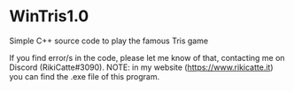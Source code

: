# WinTris1.0
Simple C++ source code to play the famous Tris game

If you find error/s in the code, please let me know of that, contacting me on Discord (RikiCatte#3090). NOTE: in my website (https://www.rikicatte.it) you can find the .exe file of this program. 
